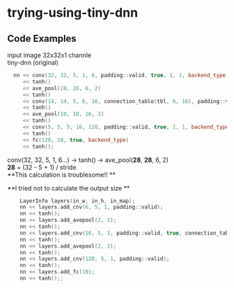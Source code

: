 # trying-using-tiny-dnn

## Code Examples

input image 32x32x1 channle  
tiny-dnn (original)  

```cpp
  nn << conv(32, 32, 5, 1, 6, padding::valid, true, 1, 1, backend_type)
     << tanh()
     << ave_pool(28, 28, 6, 2)
     << tanh()
     << conv(14, 14, 5, 6, 16, connection_table(tbl, 6, 16), padding::valid, true, 1, 1, backend_type)
     << tanh()
     << ave_pool(10, 10, 16, 2)
     << tanh()
     << conv(5, 5, 5, 16, 120, padding::valid, true, 1, 1, backend_type)
     << tanh()
     << fc(120, 10, true, backend_type)
     << tanh();
```
conv(32, 32, 5, 1, 6...) -> tanh() -> ave_pool(**28**, **28**, 6, 2)  
**28** = (32 - 5 + 1) / stride  
**This calculation is troublesome!! **  

**I tried not to calculate the output size **  

```cpp
 	LayerInfo layers(in_w, in_h, in_map);
	nn << layers.add_cnv(6, 5, 1, padding::valid);
	nn << tanh();
	nn << layers.add_avepool(2, 2);
	nn << tanh();
	nn << layers.add_cnv(16, 5, 1, padding::valid, true, connection_table(tbl, 6, 16));
	nn << tanh();
	nn << layers.add_avepool(2, 2);
	nn << tanh();
	nn << layers.add_cnv(120, 5, 1, padding::valid);
	nn << tanh();
	nn << layers.add_fc(10);
	nn << tanh();;

